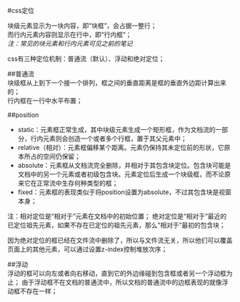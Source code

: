 #css定位

块级元素显示为一块内容，即“块框”，会占据一整行；  
而行内元素内容则显示在行中，即“行内框”；  
*注：常见的块元素和行内元素可见之前的笔记*  
  
css有三种定位机制：普通流（默认）、浮动和绝对定位；  

##普通流  
块级框从上到下一个接一个排列，框之间的垂直距离是框的垂直外边距计算出来的；  
行内框在一行中水平布置；  

##position  
- static：元素框正常生成，其中块级元素生成一个矩形框，作为文档流的一部分，行内元素则会创造一个或者多个行框，置于其父元素中；
- relative（相对）：元素框偏移某个距离。元素仍保持其未定位前的形状，它原本所占的空间仍保留；
- absolute：元素框从文档流完全删除，并相对于其包含块定位。包含块可能是文档中的另一个元素或者初级包含块。元素定位后生成一个块级框，而不论原来它在正常流中生存何种类型的框；
- fixed：元素框的表现类似于将position设置为absolute，不过其包含块是视窗本身；

注：相对定位是“相对于”元素在文档中的初始位置；
绝对定位是“相对于”最近的已定位祖先元素，如果不存在已定位的祖先元素，那么“相对于”最初的包含块；

因为绝对定位的框已经在文件流中删除了，所以与文件流无关，所以他们可以覆盖页面上的其他元素，可以通过设置z-index控制堆放次序；


##浮动  
浮动的框可以向左或者向右移动，直到它的外边缘碰到包含框或者另一个浮动框为止；
由于浮动框不在文档的普通流中，所以文档的普通流中的边框表现的就像浮动框不存在一样；
